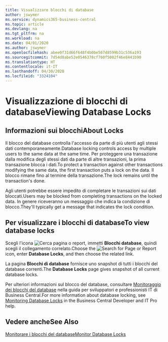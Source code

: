 ```yaml
---
title: Visualizzare blocchi di database
author: jswymer
ms.service: dynamics365-business-central
ms.topic: article
ms.devlang: na
ms.tgt_pltfrm: na
ms.workload: na
ms.date: 04/01/2020
ms.author: jswymer
ms.openlocfilehash: abee0f31d66f648f4b0be567d8599b31c536a193
ms.sourcegitcommit: 7d54d8abe52e0546378cf760f5082f46e8441b90
ms.translationtype: HT
ms.contentlocale: it-IT
ms.lasthandoff: 04/30/2020
ms.locfileid: "3324104"
---
```

# <a name="viewing-database-locks"></a><span data-ttu-id="d9230-102">Visualizzazione di blocchi di database</span><span class="sxs-lookup"><span data-stu-id="d9230-102">Viewing Database Locks</span></span>

## <a name="about-locks"></a><span data-ttu-id="d9230-103">Informazioni sui blocchi</span><span class="sxs-lookup"><span data-stu-id="d9230-103">About Locks</span></span>

<span data-ttu-id="d9230-104">Il blocco del database controlla l'accesso da parte di più utenti agli stessi dati contemporaneamente.</span><span class="sxs-lookup"><span data-stu-id="d9230-104">Database locking controls access by multiple users to the same data at the same time.</span></span> <span data-ttu-id="d9230-105">Per proteggere una transazione dalla modifica degli stessi dati da parte di altre transazioni, la prima transazione blocca i dati.</span><span class="sxs-lookup"><span data-stu-id="d9230-105">To protect a transaction against other transactions modifying the same data, the first transaction puts a lock on the data.</span></span> <span data-ttu-id="d9230-106">Il blocco rimane fino al termine della transazione.</span><span class="sxs-lookup"><span data-stu-id="d9230-106">The lock remains until the transaction's done.</span></span>

<span data-ttu-id="d9230-107">Agli utenti potrebbe essere impedito di completare le transazioni sui dati bloccati.</span><span class="sxs-lookup"><span data-stu-id="d9230-107">Users may be blocked from completing transactions on the locked data.</span></span> <span data-ttu-id="d9230-108">In genere riceveranno un messaggio che indica la condizione di blocco.</span><span class="sxs-lookup"><span data-stu-id="d9230-108">They'll typically get a message that indicates the lock condition.</span></span>

## <a name="to-view-database-locks"></a><span data-ttu-id="d9230-109">Per visualizzare i blocchi di database</span><span class="sxs-lookup"><span data-stu-id="d9230-109">To view database locks</span></span>

<span data-ttu-id="d9230-110">Scegli l'icona ![Cerca pagina o report](media/ui-search/search_small.png "Icona Cerca pagina o report"), immetti **Blocchi database**, quindi scegli il collegamento correlato.</span><span class="sxs-lookup"><span data-stu-id="d9230-110">Choose the ![Search for Page or Report](media/ui-search/search_small.png "Search for Page or Report icon") icon, enter **Database Locks**, and then choose the related link.</span></span>

<span data-ttu-id="d9230-111">La pagina **Blocchi di database** fornisce uno snapshot di tutti i blocchi del database correnti.</span><span class="sxs-lookup"><span data-stu-id="d9230-111">The **Database Locks** page gives snapshot of all current database locks.</span></span>

<span data-ttu-id="d9230-112">Per ulteriori informazioni sul blocco del database, consultare [Monitoraggio dei blocchi del database](/dynamics365/business-central/dev-itpro/administration/monitor-database-locks) nella guida per sviluppatori e professionisti IT di Business Central.</span><span class="sxs-lookup"><span data-stu-id="d9230-112">For more information about database locking, see [Monitoring Database Locks](/dynamics365/business-central/dev-itpro/administration/monitor-database-locks) in the Business Central Developer and IT Pro help.</span></span>

## <a name="see-also"></a><span data-ttu-id="d9230-113">Vedere anche</span><span class="sxs-lookup"><span data-stu-id="d9230-113">See Also</span></span>

[<span data-ttu-id="d9230-114">Monitorare i blocchi del database</span><span class="sxs-lookup"><span data-stu-id="d9230-114">Monitor Database Locks</span></span>](/dynamics365/business-central/dev-itpro/administration/monitor-database-locks) 
